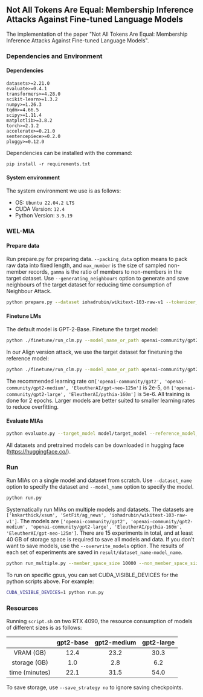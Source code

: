 ## Not All Tokens Are Equal: Membership Inference Attacks Against Fine-tuned Language Models

The implementation of the paper "Not All Tokens Are Equal: Membership Inference Attacks Against Fine-tuned Language Models".

### Dependencies and Environment
#### Dependencies

```
datasets>=2.21.0
evaluate>=0.4.1
transformers>=4.28.0
scikit-learn>=1.3.2
numpy>=1.26.3
tqdm>=4.66.5
scipy>=1.11.4
matplotlib>=3.8.2
torch>=2.1.2
accelerate>=0.21.0
sentencepiece>=0.2.0
pluggy>=0.12.0
```

Dependencies can be installed with the command:

```
pip install -r requirements.txt
```
#### System environment
The system environment we use is as follows:
- OS: `Ubuntu 22.04.2 LTS`
- CUDA Version: `12.4`
- Python Version: `3.9.19`


### WEL-MIA

#### Prepare data

Run prepare.py for preparing data. `--packing_data` option means to pack raw data into fixed length, and `max_number` is the size of sampled non-member records, `gamma` is the ratio of members to non-members in the target dataset. Use `--generating_neighbours` option to generate and save neighbours of the target dataset for reducing time consumption of Neighbour Attack.

```sh
python prepare.py --dataset iohadrubin/wikitext-103-raw-v1 --tokenizer_path openai-community/gpt2 --paraphrase_model Vamsi/T5_Paraphrase_Paws --max_length 128 --member_space_size 10000 --non_member_space_size 10000 --max_number 1000 --gamma 1 --save_packed_data data/packed_data --packing_data --generating_neighbours
```

#### Finetune LMs

The default model is GPT-2-Base. Finetune the target model:

```sh
python ./finetune/run_clm.py --model_name_or_path openai-community/gpt2 --train_file data/packed_data/member.json --validation_file data/packed_data/validation.json --save_strategy no --num_train_epochs 2 --per_device_train_batch_size 2 --per_device_eval_batch_size 2 --do_train --do_eval --output_dir model/target_model --overwrite_output_dir --learning_rate 2e-5
```

In our Align version attack, we use the  target dataset for finetuning the reference model:

```sh
python ./finetune/run_clm.py --model_name_or_path openai-community/gpt2 --train_file data/evaluated_data/text.json --validation_file data/packed_data/validation.json --save_strategy no --num_train_epochs 2 --per_device_train_batch_size 2 --per_device_eval_batch_size 2 --do_train --do_eval --output_dir model/reference_model_align --overwrite_output_dir --learning_rate 2e-5
```
The recommended learning rate on`['openai-community/gpt2', 'openai-community/gpt2-medium', 'EleutherAI/gpt-neo-125m']` is 2e-5, on `['openai-community/gpt2-large', 'EleutherAI/pythia-160m']` is 5e-6.  All training is done for 2 epochs. Larger models are better suited to smaller learning rates to reduce overfitting.

#### Evaluate MIAs

```sh
python evaluate.py --target_model model/target_model --reference_model_base openai-community/gpt2 --reference_model_align model/reference_model_align --paraphrase_model Vamsi/T5_Paraphrase_Paws --overwrite_result 
```

All datasets and pretrained models can be downloaded in hugging face (https://huggingface.co/).

### Run
Run MIAs on a single model and dataset from scratch. Use `--dataset_name` option to specify the dataset and `--model_name` option to specify the model.
```sh
python run.py
```

Systematically run MIAs on multiple models and datasets. The datasets are `['knkarthick/xsum', 'SetFit/ag_news', 'iohadrubin/wikitext-103-raw-v1']`. The models are `['openai-community/gpt2', 'openai-community/gpt2-medium', 'openai-community/gpt2-large', 'EleutherAI/pythia-160m', 'EleutherAI/gpt-neo-125m']`. There are 15 experiments in total, and at least 40 GB of storage space is required to save all models and data. If you don't want to save models, use the `--overwrite_models` option. The results of each set of experiments are saved in `result/dataset_name-model_name`.

```sh
python run_multiple.py --member_space_size 10000 --non_member_space_size 10000 --max_number 1000 
```

To run on specific gpus, you can set CUDA_VISIBLE_DEVICES for the python scripts above.
For example:
```sh
CUDA_VISIBLE_DEVICES=1 python run.py
```


### Resources

Running `script.sh` on two RTX 4090, the resource consumption of models of different sizes is as follows:

|                | gpt2-base | gpt2-medium | gpt2-large |
| :------------: | :-------: | :---------: | :--------: |
|   VRAM (GB)    |   12.4    |    23.2     |    30.3    |
|  storage (GB)  |    1.0    |     2.8     |    6.2     |
| time (minutes) |   22.1    |    31.5     |    54.0    |

To save storage, use `--save_strategy no` to ignore saving checkpoints.

